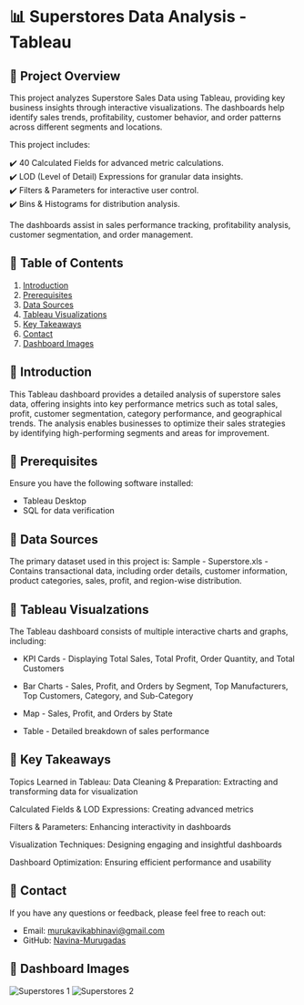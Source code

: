 # 📊 Superstores Data Analysis - Tableau

## 📌 Project Overview

This project analyzes Superstore Sales Data using Tableau, providing key business insights through interactive visualizations. The dashboards help identify sales trends, profitability, customer behavior, and order patterns across different segments and locations.

This project includes:

✔️ 40 Calculated Fields for advanced metric calculations.  
✔️ LOD (Level of Detail) Expressions for granular data insights.  
✔️ Filters & Parameters for interactive user control.  
✔️ Bins & Histograms for distribution analysis.  

The dashboards assist in sales performance tracking, profitability analysis, customer segmentation, and order management.

## 📌 Table of Contents

1. [Introduction](#introduction)  
2. [Prerequisites](#prerequisites)  
3. [Data Sources](#data-sources)   
4. [Tableau Visualizations](#tableau-visualizations)  
5. [Key Takeaways](#key-takeaways)  
6. [Contact](#contact)  
7. [Dashboard Images](#dashboard-images)  

## 📌 Introduction

This Tableau dashboard provides a detailed analysis of superstore sales data, offering insights into key performance metrics such as total sales, profit, customer segmentation, category performance, and geographical trends. The analysis enables businesses to optimize their sales strategies by identifying high-performing segments and areas for improvement.

## 📌 Prerequisites
Ensure you have the following software installed:
- Tableau Desktop
- SQL for data verification

## 📌 Data Sources
The primary dataset used in this project is:
Sample - Superstore.xls - Contains transactional data, including order details, customer information, product categories, sales, profit, and region-wise distribution.

## 📌 Tableau Visualzations
The Tableau dashboard consists of multiple interactive charts and graphs, including:

- KPI Cards - Displaying Total Sales, Total Profit, Order Quantity, and Total Customers

- Bar Charts - Sales, Profit, and Orders by Segment, Top Manufacturers, Top Customers, Category, and Sub-Category

- Map - Sales, Profit, and Orders by State

- Table - Detailed breakdown of sales performance


## 📌 Key Takeaways
Topics Learned in Tableau:
Data Cleaning & Preparation: Extracting and transforming data for visualization

Calculated Fields & LOD Expressions: Creating advanced metrics

Filters & Parameters: Enhancing interactivity in dashboards

Visualization Techniques: Designing engaging and insightful dashboards

Dashboard Optimization: Ensuring efficient performance and usability

## 📌 Contact
If you have any questions or feedback, please feel free to reach out:
- Email: [murukavikabhinavi@gmail.com](mailto:murukavikabhinavi@gmail.com)
- GitHub: [Navina-Murugadas](https://github.com/Navina-Murugadas)

## 📌 Dashboard Images
![Superstores 1](https://github.com/user-attachments/assets/cb219e27-6d8a-481d-be25-feb1f3bc8be8)
![Superstores 2](https://github.com/user-attachments/assets/1fffc11d-cbf7-4c7f-abcd-ba846300d717)


